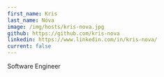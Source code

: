 ```yaml
---
first_name: Kris
last_name: Nóva
image: /img/hosts/kris-nova.jpg
github: https://github.com/kris-nova
linkedin: https://www.linkedin.com/in/kris-nova/
current: false
---
```

Software Engineer